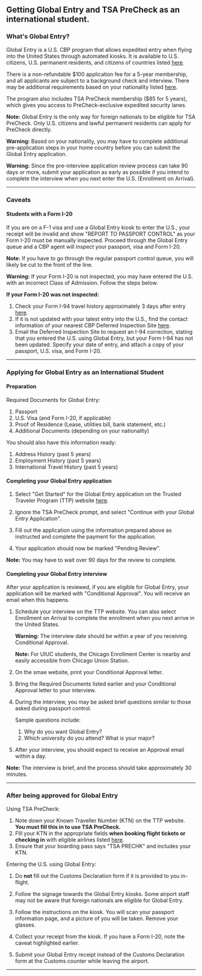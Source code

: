 ## Getting Global Entry and TSA PreCheck as an international student.

### What's Global Entry?

Global Entry is a U.S. CBP program that allows expedited entry when flying into the United States through automated kiosks. It is available to U.S. citizens, U.S. permanent residents, and citizens of countries listed [here](https://www.cbp.gov/travel/trusted-traveler-programs/global-entry/eligibility).

There is a non-refundable $100 application fee for a 5-year membership, and all applicants are subject to a background check and interview. There may be additional requirements based on your nationality listed [here](https://www.cbp.gov/travel/trusted-traveler-programs/global-entry/international-arrangements).

The program also includes TSA PreCheck membership ($85 for 5 years), which gives you access to PreCheck-exclusive expedited security lanes.

**Note:** Global Entry is the only way for foreign nationals to be eligible for TSA PreCheck. Only U.S. citizens and lawful permanent residents can apply for PreCheck directly.

**Warning:** Based on your nationality, you may have to complete additional pre-application steps in your home country before you can submit the Global Entry application.

**Warning:** Since the pre-interview application review process can take 90 days or more, submit your application as early as possible if you intend to complete the interview when you next enter the U.S. (Enrollment on Arrival).

---

### Caveats

#### Students with a Form I-20

If you are on a F-1 visa and use a Global Entry kiosk to enter the U.S., your receipt will be invalid and show "REPORT TO PASSPORT CONTROL" as your Form I-20 must be manually inspected. Proceed through the Global Entry queue and a CBP agent will inspect your passport, visa and Form I-20.

**Note:** If you have to go through the regular passport control queue, you will likely be cut to the front of the line.

**Warning:** If your Form I-20 is not inspected, you may have entered the U.S. with an incorrect Class of Admission. Follow the steps below.

**If your Form I-20 was not inspected:**

1. Check your Form I-94 travel history approximately 3 days after entry [here](https://i94.cbp.dhs.gov/).
2. If it is not updated with your latest entry into the U.S., find the contact information of your nearest CBP Deferred Inspection Site [here](https://www.cbp.gov/contact/ports/deferred-inspection-sites).
3. Email the Deferred Inspection Site to request an I-94 correction, stating that you entered the U.S. using Global Entry, but your Form I-94 has not been updated. Specify your date of entry, and attach a copy of your passport, U.S. visa, and Form I-20.

---

### Applying for Global Entry as an International Student

#### Preparation

Required Documents for Global Entry:

1. Passport
2. U.S. Visa (and Form I-20, if applicable)
3. Proof of Residence (Lease, utilities bill, bank statement, etc.)
4. Additional Documents (depending on your nationality)

You should also have this information ready:

1. Address History (past 5 years)
2. Employment History (past 5 years)
3. International Travel History (past 5 years)

#### Completing your Global Entry application

1. Select "Get Started" for the Global Entry application on the Trusted Traveler Program (TTP) website [here](https://ttp.cbp.dhs.gov/).

2. Ignore the TSA PreCheck prompt, and select "Continue with your Global Entry Application".

3. Fill out the application using the information prepared above as instructed and complete the payment for the application.

4. Your application should now be marked "Pending Review".

**Note:** You may have to wait over 90 days for the review to complete.

#### Completing your Global Entry interview

After your application is reviewed, if you are eligible for Global Entry, your application will be marked with "Conditional Approval". You will receive an email when this happens.

1. Schedule your interview on the TTP website. You can also select Enrollment on Arrival to complete the enrollment when you next arrive in the United States.
	
    **Warning:** The interview date should be within a year of you receiving Conditional Approval.

    **Note:** For UIUC students, the Chicago Enrollment Center is nearby and easily accessible from Chicago Union Station.

2. On the smae website, print your Conditional Approval letter.

3. Bring the Required Documents listed earlier and your Conditional Approval letter to your interview.

4. During the interview, you may be asked brief questions similar to those asked during passport control.

    Sample questions include:

    1. Why do you want Global Entry?
    2. Which university do you attend? What is your major?

5. After your interview, you should expect to receive an Approval email within a day.

**Note:** The interview is brief, and the process should take approximately 30 minutes.

---

### After being approved for Global Entry

Using TSA PreCheck:

1. Note down your Known Traveller Number (KTN) on the TTP website. **You must fill this in  to use TSA PreCheck.**
2. FIll your KTN in the appropriate fields **when booking flight tickets or checking in** with eligible airlines listed [here](https://www.tsa.gov/precheck/participating-airlines).
3. Ensure that your boarding pass says "TSA PRECHK" and includes your KTN.

Entering the U.S. using Global Entry:

1. Do **not** fill out the Customs Declaration form if it is provided to you in-flight.

2. Follow the signage towards the Global Entry kiosks. Some airport staff may not be aware that foreign nationals are eligible for Global Entry.

3. Follow the instructions on the kiosk. You will scan your passport information page, and a picture of you will be taken. Remove your glasses.

4. Collect your receipt from the kiosk. If you have a Form I-20, note the caveat highlighted earlier.

5. Submit your Global Entry receipt instead of the Customs Declaration form at the Customs counter while leaving the airport.

---
